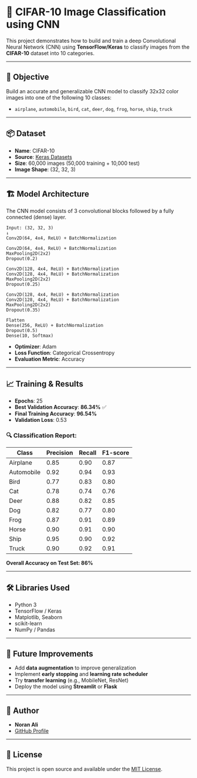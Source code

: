 # 🧠 CIFAR-10 Image Classification using CNN

This project demonstrates how to build and train a deep Convolutional Neural Network (CNN) using **TensorFlow/Keras** to classify images from the **CIFAR-10** dataset into 10 categories.

---

## 🎯 Objective

Build an accurate and generalizable CNN model to classify 32x32 color images into one of the following 10 classes:

- `airplane`, `automobile`, `bird`, `cat`, `deer`, `dog`, `frog`, `horse`, `ship`, `truck`

---

## 📦 Dataset

- **Name**: CIFAR-10  
- **Source**: [Keras Datasets](https://www.cs.toronto.edu/~kriz/cifar.html)  
- **Size**: 60,000 images (50,000 training + 10,000 test)  
- **Image Shape**: (32, 32, 3)

---

## 🏗️ Model Architecture
The CNN model consists of 3 convolutional blocks followed by a fully connected (dense) layer.

```
Input: (32, 32, 3)
↓
Conv2D(64, 4x4, ReLU) + BatchNormalization

Conv2D(64, 4x4, ReLU) + BatchNormalization
MaxPooling2D(2x2)
Dropout(0.2)

Conv2D(128, 4x4, ReLU) + BatchNormalization
Conv2D(128, 4x4, ReLU) + BatchNormalization
MaxPooling2D(2x2)
Dropout(0.25)

Conv2D(128, 4x4, ReLU) + BatchNormalization
Conv2D(128, 4x4, ReLU) + BatchNormalization
MaxPooling2D(2x2)
Dropout(0.35)

Flatten
Dense(256, ReLU) + BatchNormalization
Dropout(0.5)
Dense(10, Softmax)

```

- **Optimizer**: Adam  
- **Loss Function**: Categorical Crossentropy  
- **Evaluation Metric**: Accuracy  

---

## 📈 Training & Results

- **Epochs**: 25  
- **Best Validation Accuracy**: **86.34%** ✅  
- **Final Training Accuracy**: **96.54%**  
- **Validation Loss**: 0.53

### 🔍 Classification Report:

| Class | Precision | Recall | F1-score |
|-------|-----------|--------|----------|
| Airplane | 0.85 | 0.90 | 0.87 |
| Automobile | 0.92 | 0.94 | 0.93 |
| Bird | 0.77 | 0.83 | 0.80 |
| Cat | 0.78 | 0.74 | 0.76 |
| Deer | 0.88 | 0.82 | 0.85 |
| Dog | 0.82 | 0.77 | 0.80 |
| Frog | 0.87 | 0.91 | 0.89 |
| Horse | 0.90 | 0.91 | 0.90 |
| Ship | 0.95 | 0.90 | 0.92 |
| Truck | 0.90 | 0.92 | 0.91 |

**Overall Accuracy on Test Set: 86%**

---

## 🛠️ Libraries Used

- Python 3
- TensorFlow / Keras
- Matplotlib, Seaborn
- scikit-learn
- NumPy / Pandas

---

## 🚀 Future Improvements

- Add **data augmentation** to improve generalization
- Implement **early stopping** and **learning rate scheduler**
- Try **transfer learning** (e.g., MobileNet, ResNet)
- Deploy the model using **Streamlit** or **Flask**

---

## 🙋 Author

- **Noran Ali**  
- [GitHub Profile](https://github.com/norannali)

---

## 💬 License

This project is open source and available under the [MIT License](LICENSE).


